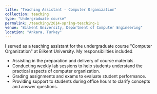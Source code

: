```yaml
---
title: "Teaching Assistant - Computer Organization"
collection: teaching
type: "Undergraduate course"
permalink: /teaching/2014-spring-teaching-1
venue: "Bilkent University, Department of Computer Engineering"
location: "Ankara, Turkey"
---
```

I served as a teaching assistant for the undergraduate course "Computer Organization" at Bilkent University. My responsibilities included:
- Assisting in the preparation and delivery of course materials.
- Conducting weekly lab sessions to help students understand the practical aspects of computer organization.
- Grading assignments and exams to evaluate student performance.
- Providing support to students during office hours to clarify concepts and answer questions.